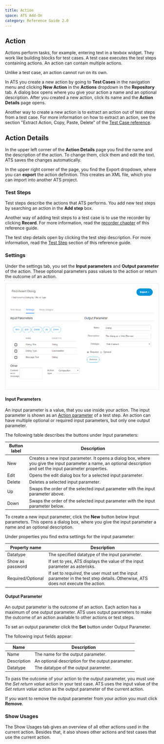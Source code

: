 ```yaml
---
title: Action
space: ATS Add-On
category: Reference Guide 2.0
---
```


## Action

Actions perform tasks, for example, entering text in a texbox widget. They work like building blocks for test cases. A test case executes the test steps containing actions. An action can contain multiple actions.

Unlike a test case, an action cannot run on its own.

In ATS you create a new action by going to **Test Cases** in the navigation menu and clicking **New Action** in the **Actions** dropdown in the **Repository** tab. A dialog box opens where you give your action a name and an optional description. After you created a new action, click its name and the **Action Details** page opens.

Another way to create a new action is to extract an action out of test steps from a test case. For more information on how to extract an action, see the section "Extract Action, Copy, Paste, Delete" of the [Test Case reference](test-case).

## Action Details

In the upper left corner of the **Action Details** page you find the name and the description of the action. To change them, click them and edit the text. ATS saves the changes automatically.

In the upper right corner of the page, you find the Export dropdown, where you can **export** the action definition. This creates an XML file, which you can import into another ATS project.

### Test Steps

Test steps describe the actions that ATS performs. You add new test steps by searching an action in the **Add step** box.

Another way of adding test steps to a test case is to use the recorder by clicking **Record**. For more information, read the [recorder chapter](recorder) of this reference guide.

The test step details open by clicking the test step description. For more information, read the [Test Step](test-step) section of this reference guide.

### Settings

Under the settings tab, you set the **Input parameters** and **Output parameter** of the action. These optional parameters pass values to the action or return the outcome of an action.

![Action Settings](attachments/action/action.png)

#### Input Parameters

An input parameter is a value, that you use inside your action. The input parameter is shown as an [Action parameter](test-step#action-parameter) of a test step. An action can have multiple optional or required input parameters, but only one output parameter.

The following table describes the buttons under Input parameters:

| Button label | Description |
| --- | --- |
| New | Creates a new input parameter. It opens a dialog box, where you give the input parameter a name, an optional description and set the input parameter properties. |
| Edit | Opens the edit dialog box for a selected input parameter. |
| Delete | Deletes a selected input parameter. |
| Up | Swaps the order of the selected input parameter with the input parameter above. |
| Down | Swaps the order of the selected input parameter with the input parameter below. |

To create a new input parameter, click the **New** button below Input parameters. This opens a dialog box, where you give the input parameter a name and an optional description.

Under properties you find extra settings for the input parameter:

| Property name | Description |
| --- | --- |
| Datatype | The specified datatype of the input parameter. |
| Show as password | If set to yes, ATS displays the value of the input parameter as asterisks.  |
| Required/Optional | If set to _required_, the user must set the input parameter in the test step details. Otherwise, ATS does not execute the action. |

#### Output Parameter

An output parameter is the outcome of an action. Each action has a maximum of one output parameter. ATS uses output parameters to make the outcome of an action available to other actions or test steps.

To set an output parameter click the **Set** button under Output Parameter.

The following input fields appear:

| Name | Description |
| --- | --- |
| Name | The name for the output parameter. |
| Description | An optional description for the output parameter. |
| Datatype | The datatype of the output parameter. |

To pass the outcome of your action to the output parameter, you must use the _Set return value_ action in your test case. ATS uses the input value of the _Set return value_ action as the output parameter of the current action.

If you want to remove the output parameter from your action you must click **Remove**.

### Show Usages

The Show Usages tab gives an overview of all other actions used in the current action. Besides that, it also shows other actions and test cases that use the current action.

